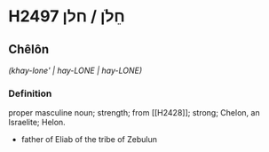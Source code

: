 # H2497 חֵלֹן / חלן

## Chêlôn

_(khay-lone' | hay-LONE | hay-LONE)_

### Definition

proper masculine noun; strength; from [[H2428]]; strong; Chelon, an Israelite; Helon.

- father of Eliab of the tribe of Zebulun
